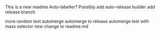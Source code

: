 This is a new readme
Auto-labeller?
Possibly add auto-release builder
add release branch

more random text
automerge
automerge to release
automerge test with mass selector
new change to readme.md
